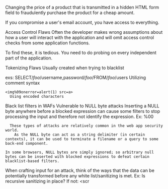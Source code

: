 
Changing the price of a product that is transmitted in a hidden HTML form field to fraudulently purchase the product for a cheap amount.

If you compromise a user's email account, you have access to everything.

Access Control Flaws
  Often the developer makes wrong assumptions about how a user will interact with the application and will omit access control checks from some application functions.

  To find these, it is tedious.  You need to do probing on every independent part of the application.

Tokenizing Flaws
  Usually created when trying to blacklist

  exs:
    SELECT/*foo*/username,password/*foo*/FROM/*foo*/users
      Utilizing comment syntax


    <img%09onerror=alert(1) src=a>
      Using encoded characters


  Black list filters in WAFs
    Vulnerable to NULL byte attacks
      Inserting a NULL byte anywhere before a blocked expression can cause some filters to stop processing the input and therefore not identify the expression.
        Ex: %00<script>alert('muhah')</script>

      These types of attacks are relatively common in the web app security world.
        As the NULL byte can act as a string delimiter (in certain contexts), it can be used to terminate a filename or a query to some back-end component.

    In some browsers, NULL bytes are simply ignored; so arbitrary null bytes can be inserted with blocked expressions to defeat certain blacklist-based filters.

When crafting input for an attack, think of the ways that the data can be potentially transformed before any white list/sanitizing is met.
  Ex: Is recursive sanitizing in place?
    If not: <scr<script>ipt> becomes <script>

  Ex: If the application first removes ../ recursively and then removes ..\ recursively then the following input can be used to defeat the validation
      ....\/

      If recurive sanitization occurs, when if one one problematic character leads to another.  There could be an recurive loop that crashes the server.

In many apps, admin functions are implemented within the app itself (and is accessible through the same web interface as its core functionality)
      Thus greatly opens up the attack surface.
        Often times, apps don't implement effective access control of some of their admin functions.  Thus, can attacker may find a means of creating a new user account with powerful privs.

        Admin functions usually involves displaying data that originated from ordinary users.  Any XSS flaws within that admin interface can be a huge point of concern.

        Admin functionality is often subjected to less stringent security testing because its users are "trusted" or pen-testers are given access to only low-privileged accounts.







